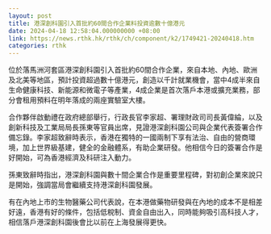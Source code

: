 ```yaml
---
layout: post
title: 港深創科園引入首批約60間合作企業料投資逾數十億港元
date: 2024-04-18 12:58:04.000000000 +08:00
link: https://news.rthk.hk/rthk/ch/component/k2/1749421-20240418.htm
categories: rthk
---
```


位於落馬洲河套區港深創科園引入首批約60間合作企業，來自本地、內地、歐洲及北美等地區，預計投資超過數十億港元，創造以千計就業機會，當中4成半來自生命健康科技、新能源和微電子等產業，4成企業是首次落戶本港或擴充業務，部分會租用預料在明年落成的兩座實驗室大樓。

合作夥伴啟動禮在政府總部舉行，行政長官李家超、署理財政司司長黃偉綸，以及創新科技及工業局局長孫東等官員出席，見證港深創科園公司與企業代表簽署合作備忘錄。李家超致辭時表示，香港在獨特的一國兩制下享有法治、自由的營商環境，加上世界級基建，健全的金融體系，有助企業研發。他相信今日的簽署合作是好開始，可為香港經濟及科研注入動力。

孫東致辭時指出，港深創科園與數十間企業合作是重要里程碑，對初創企業來說只是開始，強調當局會繼續支持港深創科園發展。

有在內地上市的生物醫藥公司代表說，在本港做藥物研發與在內地的成本不是相差好遠，香港有好的條件，包括低稅制、資金自由出入，同時能夠吸引高科技人才，相信落戶港深創科園後會比以前在上海發展得更快。

